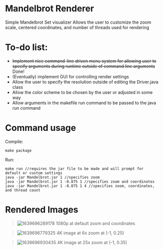 # Mandelbrot Renderer

Simple Mandelbrot Set visualizer
Allows the user to customize the zoom scale, centered coordinates, and number of threads used for rendering

# To-do list:
- ~~Implement nice command-line driven menu system for allowing user to specify arguments during runtime outside of command line arguments~~ Done!
- (Eventually) implement GUI for controlling render settings
- Allow the user to specify the resolution outside of editing the Driver.java class
- Allow the color scheme to be chosen by the user or adjusted in some way
- Allow arguments in the makefile run command to be passed to the java run command

# Command usage
Compile: 
<!-- make compile -->
```
make package
```
Run: 
```
make run //requires the jar file to be made and will prompt for default or custom settings
java -jar Mandelbrot.jar 1 //specifies zoom
java -jar Mandelbrot.jar 1 -0.875 1 //specifies zoom and coordinates
java -jar Mandelbrot.jar 1 -0.875 1 4 //specifies zoom, coordinates, and thread count
```

# Rendered Images
> ![1639696289178](https://user-images.githubusercontent.com/71954677/146462631-ffb40527-e39c-44f7-95f7-7765dc6eac18.png)
> 1080p at default zoom and coordinates

> ![1639696779325](https://user-images.githubusercontent.com/71954677/146463168-73e8452d-f484-4b76-a79d-d1a7b62b35cf.png)
> 4K image at 6x zoom at (-1, 0.25)

> ![1639696930435](https://user-images.githubusercontent.com/71954677/146463474-5a6be172-fda9-4dd8-98d4-ece2f79bae06.png)
> 4K image at 25x zoom at (-1, 0.35)

